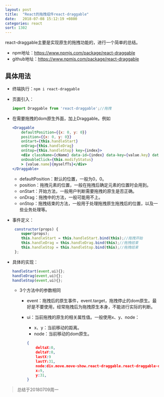 ```yaml
---
layout: post
title:  "React的拖拽组件react-draggable"
date:   2018-07-08 15:12:19 +0800
categories: react
sort: 1302
---
```


react-draggable主要是实现原生的拖拽功能的，进行一个简单的总结。

- npm地址：https://www.npmjs.com/package/react-draggable
- github地址：https://www.npmjs.com/package/react-draggable



## 具体用法

- 终端执行：`npm i react-draggable`

- 页面引入：

  ```jsx
  import Draggable from 'react-draggable';//拖拽
  ```

- 在需要拖拽的dom原生外面，加上Draggable。例如

  ```jsx
  <Draggable 
      defaultPosition={{x: 0, y: 0}}
      position={{x: 0, y: 0}}
      onStart={this.handleStart}
      onDrag={this.handleDrag}
      onStop={this.handleStop} key={index}>
      <div className={cName} data-id={index} data-key={value.key} data-status={name} 
      onDoubleClick={this.modifyStatus} 
      > {value.name}{myselfTs}</div>
  </Draggable>
  ```

  - defaultPosition：默认的位置，一般为0，0。
  - position：拖拽元素的位置，一般在拖拽后确定元素的位置时会用到。
  - onStart：开始方法，一般用户判断需要拖拽的原生是否正确。
  - onDrag：拖拽中的方法，一般可能用不上。
  - onStop：拖拽结束的方法，一般用于处理拖拽原生拖拽后的位置，以及一些业务处理等。

- 事件定义：

  ```jsx
   constructor(props) {
      super(props);
      this.handleStart = this.handleStart.bind(this);//拖拽开始
      this.handleDrag = this.handleDrag.bind(this);//拖拽结束
      this.handleStop = this.handleStop.bind(this);//拖拽结束
   };
  ```

- 具体的实现：

  ```jsx
  handleStart(event,ui){};
  handleDrag(event,ui){};
  handleStop(event,ui){};
  ```

  - 3个方法中的参数相同

    - event：拖拽后的原生事件，event.target，拖拽停止的dom原生。最好是不要使用，经常拖拽后为拖拽原生本身，不能进行实际的判断。

    - ui：当前拖拽的原生的相关属性值。一般使用x、y、node：

      - x、y：当前移动的距离。
      - node：当前移动的dom原生。

      ```json
      {
          deltaX:0,
          deltaY:0,
          lastX:9
          lastY:31,
          node:div.move.move-show.react-draggable.react-draggable-dragging.react-draggable-dragged...
          x:9,
          y:31,
      }
      ```



> 总结于20180709周一